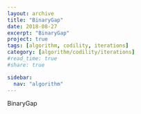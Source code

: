 ```yaml
---
layout: archive
title: "BinaryGap"
date: 2018-08-27
excerpt: "BinaryGap"
project: true
tags: [algorithm, codility, iterations]
category: [algorithm/codility/iterations]
#read_time: true
#share: true

sidebar:
  nav: "algorithm"
---
```


BinaryGap